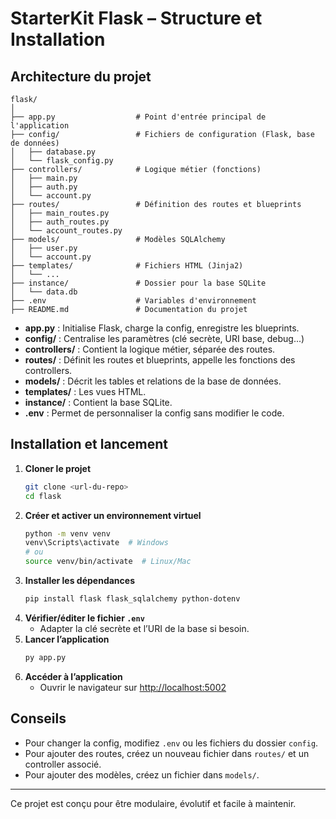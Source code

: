 # StarterKit Flask – Structure et Installation

## Architecture du projet

```
flask/
│
├── app.py                  # Point d'entrée principal de l'application
├── config/                 # Fichiers de configuration (Flask, base de données)
│   ├── database.py
│   └── flask_config.py
├── controllers/            # Logique métier (fonctions)
│   ├── main.py
│   ├── auth.py
│   └── account.py
├── routes/                 # Définition des routes et blueprints
│   ├── main_routes.py
│   ├── auth_routes.py
│   └── account_routes.py
├── models/                 # Modèles SQLAlchemy
│   ├── user.py
│   └── account.py
├── templates/              # Fichiers HTML (Jinja2)
│   └── ...
├── instance/               # Dossier pour la base SQLite
│   └── data.db
├── .env                    # Variables d'environnement
├── README.md               # Documentation du projet
```

- **app.py** : Initialise Flask, charge la config, enregistre les blueprints.
- **config/** : Centralise les paramètres (clé secrète, URI base, debug...)
- **controllers/** : Contient la logique métier, séparée des routes.
- **routes/** : Définit les routes et blueprints, appelle les fonctions des controllers.
- **models/** : Décrit les tables et relations de la base de données.
- **templates/** : Les vues HTML.
- **instance/** : Contient la base SQLite.
- **.env** : Permet de personnaliser la config sans modifier le code.

## Installation et lancement

1. **Cloner le projet**
   ```bash
   git clone <url-du-repo>
   cd flask
   ```
2. **Créer et activer un environnement virtuel**
   ```bash
   python -m venv venv
   venv\Scripts\activate  # Windows
   # ou
   source venv/bin/activate  # Linux/Mac
   ```
3. **Installer les dépendances**
   ```bash
   pip install flask flask_sqlalchemy python-dotenv
   ```
4. **Vérifier/éditer le fichier `.env`**
   - Adapter la clé secrète et l’URI de la base si besoin.
5. **Lancer l’application**
   ```bash
   py app.py
   ```
6. **Accéder à l’application**
   - Ouvrir le navigateur sur [http://localhost:5002](http://localhost:5002)

## Conseils
- Pour changer la config, modifiez `.env` ou les fichiers du dossier `config`.
- Pour ajouter des routes, créez un nouveau fichier dans `routes/` et un controller associé.
- Pour ajouter des modèles, créez un fichier dans `models/`.

---
Ce projet est conçu pour être modulaire, évolutif et facile à maintenir.
